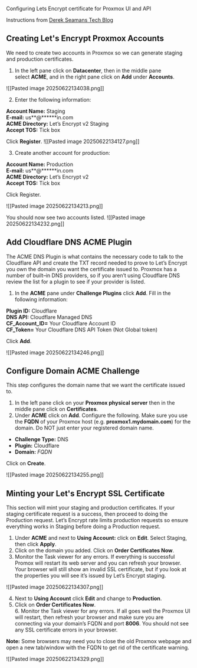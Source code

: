 Configuring Lets Encrypt certificate for Proxmox UI and API

Instructions from [Derek Seamans Tech Blog](https://www.derekseaman.com/2023/04/proxmox-lets-encrypt-ssl-the-easy-button.html)

## Creating Let's Encrypt Proxmox Accounts

We need to create two accounts in Proxmox so we can generate staging and production certificates.

1. In the left pane click on **Datacenter**, then in the middle pane select **ACME**, and in the right pane click on **Add** under **Accounts**.

![[Pasted image 20250622134038.png]]


2. Enter the following information:

**Account Name:** Staging  
**E-mail:** us**@******in.com  
**ACME Directory:** Let’s Encrypt v2 Staging  
**Accept TOS:** Tick box

Click **Register**.
![[Pasted image 20250622134127.png]]

3. Create another account for production:

**Account Name:** Production  
**E-mail:** us**@******in.com  
**ACME Directory:** Let’s Encrypt v2  
**Accept TOS:** Tick box

Click Register.

![[Pasted image 20250622134213.png]]

You should now see two accounts listed.
![[Pasted image 20250622134232.png]]

## Add Cloudflare DNS ACME Plugin

The ACME DNS Plugin is what contains the necessary code to talk to the Cloudflare API and create the TXT record needed to prove to Let’s Encrypt you own the domain you want the certificate issued to. Proxmox has a number of built–in DNS providers, so if you aren’t using Cloudflare DNS review the list for a plugin to see if your provider is listed.

1. In the **ACME** pane under **Challenge Plugins** click **Add**. Fill in the following information:

**Plugin ID:** Cloudflare  
**DNS API:** Cloudflare Managed DNS  
**CF_Account_ID=** Your Cloudflare Account ID  
**CF_Token=** Your Cloudflare DNS API Token (Not Global token)

Click **Add**.

![[Pasted image 20250622134246.png]]
## Configure Domain ACME Challenge

This step configures the domain name that we want the certificate issued to. 

1. In the left pane click on your **Proxmox physical server** then in the middle pane click on **Certificates**.  
2. Under **ACME** click on **Add**. Configure the following. Make sure you use the **FQDN** of your Proxmox host (e.g. **proxmox1.mydomain.com**) for the domain. Do NOT just enter your registered domain name. 

- **Challenge Type:** DNS
- **Plugin:** Cloudflare
- **Domain:** _FQDN_

Click on **Create**.

![[Pasted image 20250622134255.png]]
## Minting your Let's Encrypt SSL Certificate

This section will mint your staging and production certificates. If your staging certificate request is a success, then proceed to doing the Production request. Let’s Encrypt rate limits production requests so ensure everything works in Staging before doing a Production request.

1. Under **ACME** and next to **Using Account:** click on **Edit**. Select Staging, then click **Apply**.  
2. Click on the domain you added. Click on **Order Certificates Now**.  
3. Monitor the Task viewer for any errors. If everything is successful Promox will restart its web server and you can refresh your browser. Your browser will still show an invalid SSL certificate, but if you look at the properties you will see it’s issued by Let’s Encrypt staging.  
  
![[Pasted image 20250622134307.png]]



4. Next to **Using Account** click **Edit** and change to **Production**.  
5. Click on **Order Certificates Now**.  
6. Monitor the Task viewer for any errors. If all goes well the Proxmox UI will restart, then refresh your browser and make sure you are connecting via your domain’s FQDN and port **8006**. You should not see any SSL certificate errors in your browser.  
  
**Note:** Some browsers may need you to close the old Proxmox webpage and open a new tab/window with the FQDN to get rid of the certificate warning. 

![[Pasted image 20250622134329.png]]